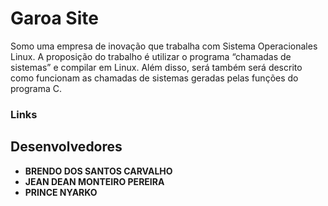 # Garoa Site
Somo uma empresa de inovação que trabalha com Sistema Operacionales Linux. A proposição do trabalho é utilizar o programa “chamadas de sistemas” e compilar em Linux. Além disso, será também será descrito como funcionam as chamadas de sistemas geradas pelas funções do programa C. 

### Links


## Desenvolvedores

- **BRENDO DOS SANTOS CARVALHO**
- **JEAN DEAN MONTEIRO PEREIRA**
-  **PRINCE NYARKO**
